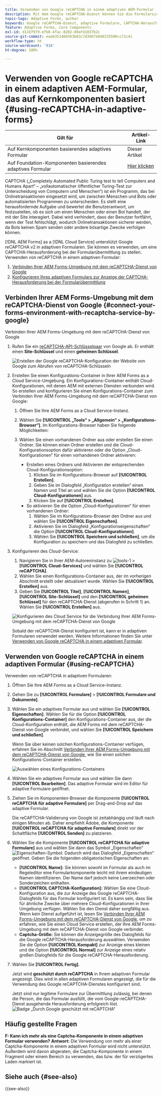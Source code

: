 ```yaml
---
title: Verwenden von Google reCAPTCHA in einem adaptiven AEM-Formular
description: Mit dem Google reCAPTCHA-Dienst können Sie die Formularsicherheit verbessern. Schrittweise Anleitung enthalten!
topic-tags: Adaptive Forms, author
keywords: Google reCAPTCHA-Dienst, adaptive Formulare, CAPTCHA-Herausforderung, Bot-Prävention, Kernkomponenten, Formularübermittlungssicherheit, Spam-Prävention für Formulare
feature: Adaptive Forms, Core Components
exl-id: d116f979-efb6-4fac-8202-89afd1037b2c
source-git-commit: eaab351460363b83c7d3667e048235506cc71c41
workflow-type: ht
source-wordcount: '918'
ht-degree: 100%

---
```


# Verwenden von Google reCAPTCHA in einem adaptiven AEM-Formular, das auf Kernkomponenten basiert {#using-reCAPTCHA-in-adaptive-forms}

| Gilt für | Artikel-Link |
| -------- | ---------------------------- |
| Auf Kernkomponenten basierendes adaptives Formular | Dieser Artikel |
| Auf Foundation-Komponenten basierendes adaptives Formular | [Hier klicken](/help/forms/captcha-adaptive-forms.md) |

CAPTCHA („Completely Automated Public Turing test to tell Computers and Humans Apart“ – „vollautomatischer öffentlicher Turing-Test zur Unterscheidung von Computern und Menschen“) ist ein Programm, das bei Onlinetransaktionen eingesetzt wird, um zwischen Menschen und Bots oder automatisierten Programmen zu unterscheiden. Es stellt eine herausfordernde Aufgabe und bewertet die Benutzerantwort, um festzustellen, ob es sich um einen Menschen oder einen Bot handelt, der mit der Site interagiert. Dabei wird verhindert, dass der Benutzer fortfährt, wenn der Test fehlschlägt, wodurch Onlinetransaktionen sicherer werden, da Bots keinen Spam senden oder andere bösartige Zwecke verfolgen können.

[!DNL AEM Forms] as a [!DNL Cloud Service] unterstützt Google reCAPTCHA v2 in adaptiven Formularen. Sie können es verwenden, um eine CAPTCHA-Herausforderung bei der Formularübermittlung zu stellen. Verwenden von reCAPTCHA in einem adaptiven Formular:

1. [Verbinden Ihrer AEM Forms-Umgebung mit dem reCAPTCHA-Dienst von Google](#connect-your-forms-environment-with-recaptcha-service-by-google)
1. [Konfigurieren Ihres adaptiven Formulars zur Anzeige der CAPTCHA-Herausforderung bei der Formularübermittlung](#using-reCAPTCHA)

## Verbinden Ihrer AEM Forms-Umgebung mit dem reCAPTCHA-Dienst von Google {#connect-your-forms-environment-with-recaptcha-service-by-google}

Verbinden Ihrer AEM Forms-Umgebung mit dem reCAPTCHA-Dienst von Google

1. Rufen Sie ein [reCAPTCHA-API-Schlüsselpaar](https://www.google.com/recaptcha/admin) von Google ab. Er enthält einen **Site-Schlüssel** und einen **geheimen Schlüssel**.

   ![Erstellen der Google reCAPTCHA-Konfiguration der Website von Google zum Abrufen von reCAPTCHA-Schlüsseln](/help/forms/assets/google-captcha.gif)
1. Erstellen Sie einen Konfigurations-Container in Ihrer AEM Forms as a Cloud Service-Umgebung. Ein Konfigurations-Container enthält Cloud-Konfigurationen, mit denen AEM mit externen Diensten verbunden wird. So erstellen und konfigurieren Sie einen Konfigurations-Container zum Verbinden Ihrer AEM Forms-Umgebung mit dem reCAPTCHA-Dienst von Google:
   1. Öffnen Sie Ihre AEM Forms as a Cloud Service-Instanz.
   1. Wählen Sie **[!UICONTROL „Tools“ > „Allgemein“ > „Konfigurations-Browser“]**. Im Konfigurations-Browser haben Sie folgende Möglichkeiten:
   1. Wählen Sie einen vorhandenen Ordner aus oder erstellen Sie einen Ordner. Sie können einen Ordner erstellen und die Cloud-Konfigurationsoption dafür aktivieren oder die Option „Cloud-Konfigurationen“ für einen vorhandenen Ordner aktivieren:

      * Erstellen eines Ordners und Aktivieren der entsprechenden Cloud-Konfigurationsoption:
         1. Klicken Sie im Konfigurations-Browser auf **[!UICONTROL Erstellen]**.
         1. Geben Sie im Dialogfeld „Konfiguration erstellen“ einen Namen und Titel an und wählen Sie die Option **[!UICONTROL Cloud-Konfigurationen]** aus.
         1. Klicken Sie auf **[!UICONTROL Erstellen]**.
      * So aktivieren Sie die Option „Cloud-Konfigurationen“ für einen vorhandenen Ordner:
         1. Wählen Sie im Konfigurations-Browser den Ordner aus und wählen Sie **[!UICONTROL Eigenschaften]**.
         1. Aktivieren Sie im Dialogfeld „Konfigurationseigenschaften“ die Option **[!UICONTROL Cloud-Konfigurationen]**.
         1. Wählen Sie **[!UICONTROL Speichern und schließen]**, um die Konfiguration zu speichern und das Dialogfeld zu schließen.

1. Konfigurieren des Cloud-Service:
   1. Navigieren Sie in Ihrer AEM-Autoreninstanz zu ![tools-1](assets/tools-1.png) > **[!UICONTROL Cloud-Services]** und wählen Sie **[!UICONTROL reCAPTCHA]**.
   1. Wählen Sie einen Konfigurations-Container aus, der im vorherigen Abschnitt erstellt oder aktualisiert wurde. Wählen Sie **[!UICONTROL Erstellen]** aus.
   1. Geben Sie **[!UICONTROL Titel]**, **[!UICONTROL Namen]**, **[!UICONTROL Site-Schlüssel]** und den **[!UICONTROL geheimen Schlüssel]** für den reCAPTCHA-Dienst (abgerufen in Schritt 1) an. Wählen Sie **[!UICONTROL Erstellen]** aus.

   ![Konfigurieren des Cloud Service für die Verbindung Ihrer AEM Forms-Umgebung mit dem reCAPTCHA-Dienst von Google](/help/forms/assets/captcha-configuration.gif)

   Sobald der reCAPTCHA-Dienst konfiguriert ist, kann er in adaptiven Formularen verwendet werden. Weitere Informationen finden Sie unter [Verwenden von Google reCAPTCHA in einem adaptiven Formular](#using-reCAPTCHA).

## Verwenden von Google reCAPTCHA in einem adaptiven Formular {#using-reCAPTCHA}

Verwenden von reCAPTCHA in adaptiven Formularen:

1. Öffnen Sie Ihre AEM Forms as a Cloud Service-Instanz.
1. Gehen Sie zu **[!UICONTROL Formulare]** > **[!UICONTROL Formulare und Dokumente]**.
1. Wählen Sie ein adaptives Formular aus und wählen Sie **[!UICONTROL Eigenschaften]**. Wählen Sie für die Option **[!UICONTROL Konfigurations-Container]** den Konfigurations-Container aus, der die Cloud-Konfiguration enthält, die AEM Forms mit dem reCAPTCHA-Dienst von Google verbindet, und wählen Sie **[!UICONTROL Speichern und schließen]**.

   Wenn Sie über keinen solchen Konfigurations-Container verfügen, erfahren Sie im Abschnitt [Verbinden Ihrer AEM Forms-Umgebung mit dem reCAPTCHA-Dienst von Google](#connect-your-forms-environment-with-recaptcha-service-by-google), wie Sie einen solchen Konfigurations-Container erstellen.

   ![Auswählen eines Konfigurations-Containers](/help/forms/assets/captcha-properties.png)

1. Wählen Sie ein adaptives Formular aus und wählen Sie dann **[!UICONTROL Bearbeiten]**. Das adaptive Formular wird im Editor für adaptive Formulare geöffnet.
1. Ziehen Sie im Komponenten-Browser die Komponente **[!UICONTROL reCAPTCHA für adaptive Formulare]** per Drag-and-Drop auf das adaptive Formular.

   Die reCAPTCHA-Validierung von Google ist zeitabhängig und läuft nach einigen Minuten ab. Daher empfiehlt Adobe, die Komponente **[!UICONTROL reCAPTCHA für adaptive Formulare]** direkt vor der Schaltfläche **[!UICONTROL Senden]** zu platzieren.

1. Wählen Sie die Komponente **[!UICONTROL reCAPTCHA für adaptive Formulare]** aus und wählen Sie dann das Symbol „Eigenschaften“ ![Eigenschaften-Symbol](assets/configure-icon.svg). Dadurch wird das Dialogfeld „Eigenschaften“ geöffnet. Geben Sie die folgenden obligatorischen Eigenschaften an:
   * **[!UICONTROL Name]:** Sie können sowohl im Formular als auch im Regeleditor eine Formularkomponente leicht mit ihrem eindeutigen Namen identifizieren. Der Name darf jedoch keine Leerzeichen oder Sonderzeichen enthalten.
   * **[!UICONTROL CAPTCHA-Konfiguration]:** Wählen Sie eine Cloud-Konfiguration aus, die zur Anzeige des Google reCAPTCHA-Dialogfelds für das Formular konfiguriert ist. Es kann sein, dass Sie für ähnliche Zwecke über mehrere Cloud-Konfigurationen in Ihrer Umgebung verfügen. Wählen Sie den Dienst daher sorgfältig aus. Wenn kein Dienst aufgeführt ist, lesen Sie [Verbinden Ihrer AEM Forms-Umgebung mit dem reCAPTCHA-Dienst von Google](#connect-your-forms-environment-with-recaptcha-service-by-google), um zu erfahren, wie Sie einen Cloud Service erstellen, der Ihre AEM Forms-Umgebung mit dem reCAPTCHA-Dienst von Google verbindet.
   * **Captcha-Größe:** Sie können die Anzeigegröße des Dialogfelds für die Google reCAPTCHA-Herausforderung auswählen. Verwenden Sie die Option **[!UICONTROL Kompakt]** zur Anzeige eines kleinen und die Option **[!UICONTROL Normal]**  zur Anzeige eines relativ großen Dialogfelds für die Google reCAPTCHA-Herausforderung.

1. Wählen Sie **[!UICONTROL Fertig]**.

   Jetzt wird **geschützt durch reCAPTCHA** in Ihrem adaptiven Formular angezeigt. Dies wird in allen adaptiven Formularen angezeigt, die für die Verwendung des Google reCAPTCHA-Dienstes konfiguriert sind.

   Jetzt sind nur legitime Formulare zur Übermittlung zulässig, bei denen die Person, die das Formular ausfüllt, die vom Google-reCAPTCHA-Dienst ausgehende Herausforderung erfolgreich löst.
   ![Badge „Durch Google geschützt mit reCAPTCHA“](/help/forms/assets/google-recaptcha-v2.png)

<!--
### Show or hide CAPTCHA component based on rules {#show-hide-captcha}

You can select to show or hide the CAPTCHA component based on rules that you apply on a component in an Adaptive Form. Select the component, select ![edit rules](assets/edit-rules-icon.svg), and select **[!UICONTROL Create]** to create a rule. For more information on creating rules, see [Rule Editor](rule-editor.md).

For example, the CAPTCHA component must display in an Adaptive Form only if the Currency Value field in the form has a value of more than 25000.

Select the **[!UICONTROL Currency Value]** field in the form and create the following rules:

![Show or hide rules](assets/rules-show-hide-captcha.png)

   >[!NOTE]
   >
   > When you select a reCAPTCHA v2 configuration and the size is set to [!UICONTROL Invisible], the show/hide option remains disabled.

   -->

## Häufig gestellte Fragen

**F: Kann ich mehr als eine Captcha-Komponente in einem adaptiven Formular verwenden?**
**Antwort:** Die Verwendung von mehr als einer Captcha-Komponente in einem adaptiven Formular wird nicht unterstützt. Außerdem wird davon abgeraten, die Captcha-Komponente in einem Fragment oder einem Bereich zu verwenden, das bzw. der für verzögertes Laden markiert ist.

## Siehe auch {#see-also}

{{see-also}}